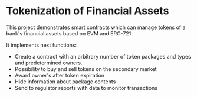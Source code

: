 # Tokenization of Financial Assets

This project demonstrates smart contracts which can manage tokens of a bank's financial assets
based on EVM and ERC-721.

It implements next functions:
- Create a contract with an arbitrary number of token packages and types and predetermined owners. 
- Possibility to buy and sell tokens on the secondary market
- Award owner's after token expiration
- Hide information about package contents
- Send to regulator reports with data to monitor transactions
